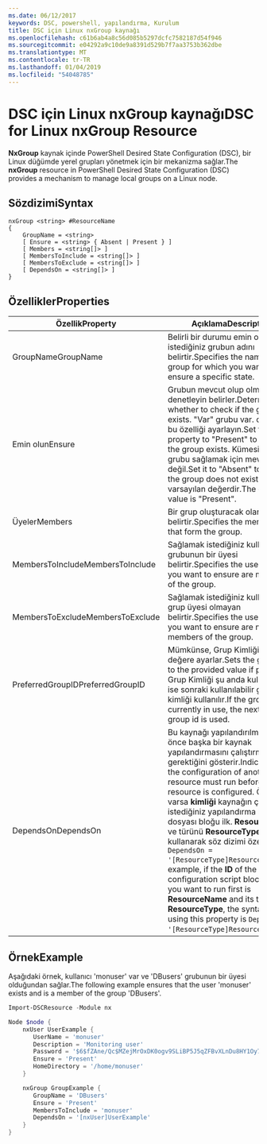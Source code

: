```yaml
---
ms.date: 06/12/2017
keywords: DSC, powershell, yapılandırma, Kurulum
title: DSC için Linux nxGroup kaynağı
ms.openlocfilehash: c61b6ab4a8c56d085b5297dcfc7582187d54f946
ms.sourcegitcommit: e04292a9c10de9a8391d529b7f7aa3753b362dbe
ms.translationtype: MT
ms.contentlocale: tr-TR
ms.lasthandoff: 01/04/2019
ms.locfileid: "54048785"
---
```

# <a name="dsc-for-linux-nxgroup-resource"></a><span data-ttu-id="deada-103">DSC için Linux nxGroup kaynağı</span><span class="sxs-lookup"><span data-stu-id="deada-103">DSC for Linux nxGroup Resource</span></span>

<span data-ttu-id="deada-104">**NxGroup** kaynak içinde PowerShell Desired State Configuration (DSC), bir Linux düğümde yerel grupları yönetmek için bir mekanizma sağlar.</span><span class="sxs-lookup"><span data-stu-id="deada-104">The **nxGroup** resource in PowerShell Desired State Configuration (DSC) provides a mechanism to manage local groups on a Linux node.</span></span>

## <a name="syntax"></a><span data-ttu-id="deada-105">Sözdizimi</span><span class="sxs-lookup"><span data-stu-id="deada-105">Syntax</span></span>

```
nxGroup <string> #ResourceName
{
    GroupName = <string>
    [ Ensure = <string> { Absent | Present } ]
    [ Members = <string[]> ]
    [ MembersToInclude = <string[]> ]
    [ MembersToExclude = <string[]> ]
    [ DependsOn = <string[]> ]
}
```

## <a name="properties"></a><span data-ttu-id="deada-106">Özellikler</span><span class="sxs-lookup"><span data-stu-id="deada-106">Properties</span></span>

|  <span data-ttu-id="deada-107">Özellik</span><span class="sxs-lookup"><span data-stu-id="deada-107">Property</span></span> |  <span data-ttu-id="deada-108">Açıklama</span><span class="sxs-lookup"><span data-stu-id="deada-108">Description</span></span> |
|---|---|
| <span data-ttu-id="deada-109">GroupName</span><span class="sxs-lookup"><span data-stu-id="deada-109">GroupName</span></span>| <span data-ttu-id="deada-110">Belirli bir durumu emin olmak istediğiniz grubun adını belirtir.</span><span class="sxs-lookup"><span data-stu-id="deada-110">Specifies the name of the group for which you want to ensure a specific state.</span></span>|
| <span data-ttu-id="deada-111">Emin olun</span><span class="sxs-lookup"><span data-stu-id="deada-111">Ensure</span></span>| <span data-ttu-id="deada-112">Grubun mevcut olup olmadığını denetleyin belirler.</span><span class="sxs-lookup"><span data-stu-id="deada-112">Determines whether to check if the group exists.</span></span> <span data-ttu-id="deada-113">"Var" grubu var. olmak için bu özelliği ayarlayın.</span><span class="sxs-lookup"><span data-stu-id="deada-113">Set this property to "Present" to ensure the group exists.</span></span> <span data-ttu-id="deada-114">Kümesi "Yok" grubu sağlamak için mevcut değil.</span><span class="sxs-lookup"><span data-stu-id="deada-114">Set it to "Absent" to ensure the group does not exist.</span></span> <span data-ttu-id="deada-115">"Var" varsayılan değerdir.</span><span class="sxs-lookup"><span data-stu-id="deada-115">The default value is "Present".</span></span>|
| <span data-ttu-id="deada-116">Üyeler</span><span class="sxs-lookup"><span data-stu-id="deada-116">Members</span></span>| <span data-ttu-id="deada-117">Bir grup oluşturacak olan üyeleri belirtir.</span><span class="sxs-lookup"><span data-stu-id="deada-117">Specifies the members that form the group.</span></span>|
| <span data-ttu-id="deada-118">MembersToInclude</span><span class="sxs-lookup"><span data-stu-id="deada-118">MembersToInclude</span></span>| <span data-ttu-id="deada-119">Sağlamak istediğiniz kullanıcıları grubunun bir üyesi belirtir.</span><span class="sxs-lookup"><span data-stu-id="deada-119">Specifies the users who you want to ensure are members of the group.</span></span>|
| <span data-ttu-id="deada-120">MembersToExclude</span><span class="sxs-lookup"><span data-stu-id="deada-120">MembersToExclude</span></span>| <span data-ttu-id="deada-121">Sağlamak istediğiniz kullanıcıları grup üyesi olmayan belirtir.</span><span class="sxs-lookup"><span data-stu-id="deada-121">Specifies the users who you want to ensure are not members of the group.</span></span>|
| <span data-ttu-id="deada-122">PreferredGroupID</span><span class="sxs-lookup"><span data-stu-id="deada-122">PreferredGroupID</span></span>| <span data-ttu-id="deada-123">Mümkünse, Grup Kimliği sağlanan değere ayarlar.</span><span class="sxs-lookup"><span data-stu-id="deada-123">Sets the group id to the provided value if possible.</span></span> <span data-ttu-id="deada-124">Grup Kimliği şu anda kullanımda ise sonraki kullanılabilir grup kimliği kullanılır.</span><span class="sxs-lookup"><span data-stu-id="deada-124">If the group id is currently in use, the next available group id is used.</span></span>|
| <span data-ttu-id="deada-125">DependsOn</span><span class="sxs-lookup"><span data-stu-id="deada-125">DependsOn</span></span> | <span data-ttu-id="deada-126">Bu kaynağı yapılandırılmadan önce başka bir kaynak yapılandırmasını çalıştırmanız gerektiğini gösterir.</span><span class="sxs-lookup"><span data-stu-id="deada-126">Indicates that the configuration of another resource must run before this resource is configured.</span></span> <span data-ttu-id="deada-127">Örneğin, varsa **kimliği** kaynağın çalıştırmak istediğiniz yapılandırma komut dosyası bloğu ilk. **ResourceName** ve türünü **ResourceType**, bunu kullanarak söz dizimi özellik `DependsOn = '[ResourceType]ResourceName'`.</span><span class="sxs-lookup"><span data-stu-id="deada-127">For example, if the **ID** of the resource configuration script block that you want to run first is **ResourceName** and its type is **ResourceType**, the syntax for using this property is `DependsOn = '[ResourceType]ResourceName'`.</span></span>|

## <a name="example"></a><span data-ttu-id="deada-128">Örnek</span><span class="sxs-lookup"><span data-stu-id="deada-128">Example</span></span>

<span data-ttu-id="deada-129">Aşağıdaki örnek, kullanıcı 'monuser' var ve 'DBusers' grubunun bir üyesi olduğundan sağlar.</span><span class="sxs-lookup"><span data-stu-id="deada-129">The following example ensures that the user 'monuser' exists and is a member of the group 'DBusers'.</span></span>

```powershell
Import-DSCResource -Module nx

Node $node {
    nxUser UserExample {
       UserName = 'monuser'
       Description = 'Monitoring user'
       Password = '$6$fZAne/Qc$MZejMrOxDK0ogv9SLiBP5J5qZFBvXLnDu8HY1Oy7ycX.Y3C7mGPUfeQy3A82ev3zIabhDQnj2ayeuGn02CqE/0'
       Ensure = 'Present'
       HomeDirectory = '/home/monuser'
    }

    nxGroup GroupExample {
       GroupName = 'DBusers'
       Ensure = 'Present'
       MembersToInclude = 'monuser'
       DependsOn = '[nxUser]UserExample'
    }
}
```